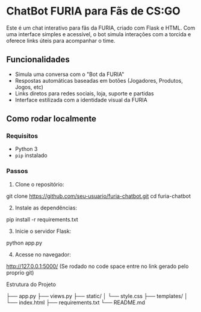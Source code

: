 # ChatBot FURIA para Fãs de CS:GO

Este é um chat interativo para fãs da FURIA, criado com Flask e HTML. Com uma interface simples e acessível, o bot simula interações com a torcida e oferece links úteis para acompanhar o time.

## Funcionalidades

- Simula uma conversa com o "Bot da FURIA"
- Respostas automáticas baseadas em botões (Jogadores, Produtos, Jogos, etc)
- Links diretos para redes sociais, loja, suporte e partidas
- Interface estilizada com a identidade visual da FURIA

## Como rodar localmente

### Requisitos

- Python 3
- `pip` instalado

### Passos

1. Clone o repositório:

git clone https://github.com/seu-usuario/furia-chatbot.git
cd furia-chatbot

2. Instale as dependências:

pip install -r requirements.txt

3. Inicie o servidor Flask:

python app.py

4. Acesse no navegador:

http://127.0.0.1:5000/ (Se rodado no code space entre no link gerado pelo proprio git)

Estrutura do Projeto

├── app.py
├── views.py
├── static/
│   └── style.css
├── templates/
│   └── index.html
├── requirements.txt
└── README.md